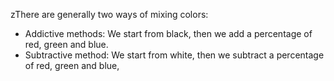zThere are generally two ways of mixing colors:
- Addictive methods: We start from black, then we add a percentage of red, green and blue.
- Subtractive method: We start from white, then we subtract a percentage of red, green and blue,